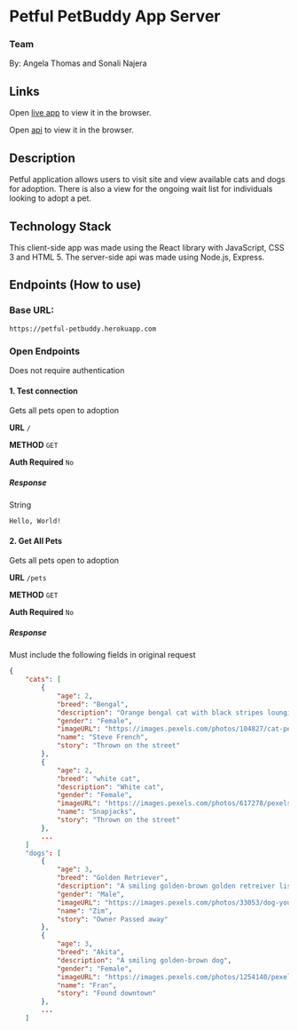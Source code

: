 # Petful PetBuddy App Server 

### Team
By: Angela Thomas and Sonali Najera

## Links

Open [live app](https://petful-client-ecru.vercel.app/adopt) to view it in the browser.

Open [api](https://petful-petbuddy.herokuapp.com/) to view it in the browser.

## Description 
Petful application allows users to visit site and view available cats and dogs for adoption. There is also a view for the ongoing wait list for individuals looking to adopt a pet. 

## Technology Stack
This client-side app was made using the React library with JavaScript, CSS 3 and HTML 5. 
The server-side api was made using Node.js, Express. 

## Endpoints (How to use)

### Base URL: 

```
https://petful-petbuddy.herokuapp.com
```

### Open Endpoints
Does not require authentication

#### 1. Test connection
Gets all pets open to adoption 

**URL** `/`

**METHOD** `GET`

**Auth Required** `No`

##### Response
String

``` 
Hello, World!
```

#### 2. Get All Pets 
Gets all pets open to adoption 

**URL** `/pets`

**METHOD** `GET`

**Auth Required** `No`

##### Response 
Must include the following fields in original request 

``` json
{
    "cats": [
        {
            "age": 2,
            "breed": "Bengal",
            "description": "Orange bengal cat with black stripes lounging on concrete.",
            "gender": "Female",
            "imageURL": "https://images.pexels.com/photos/104827/cat-pet-animal-domestic-104827.jpeg?auto=compress&cs=tinysrgb&dpr=1&w=500",
            "name": "Steve French",
            "story": "Thrown on the street"
        },
        {
            "age": 2,
            "breed": "white cat",
            "description": "White cat",
            "gender": "Female",
            "imageURL": "https://images.pexels.com/photos/617278/pexels-photo-617278.jpeg?auto=compress&cs=tinysrgb&dpr=1&w=500",
            "name": "Snapjacks",
            "story": "Thrown on the street"
        }, 
        ...
    ]
    "dogs": [
        {
            "age": 3,
            "breed": "Golden Retriever",
            "description": "A smiling golden-brown golden retreiver listening to music.",
            "gender": "Male",
            "imageURL": "https://images.pexels.com/photos/33053/dog-young-dog-small-dog-maltese.jpg?auto=compress&cs=tinysrgb&dpr=1&w=500",
            "name": "Zim",
            "story": "Owner Passed away"
        },
        {
            "age": 3,
            "breed": "Akita",
            "description": "A smiling golden-brown dog",
            "gender": "Female",
            "imageURL": "https://images.pexels.com/photos/1254140/pexels-photo-1254140.jpeg?auto=compress&cs=tinysrgb&dpr=1&w=500",
            "name": "Fran",
            "story": "Found downtown"
        },
        ...
    ]
```
